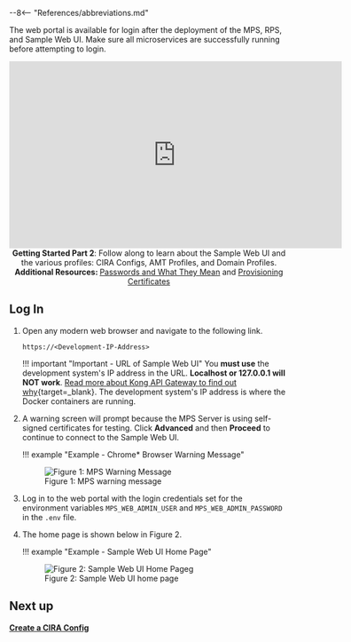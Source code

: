 --8<-- "References/abbreviations.md"

The web portal is available for login after the deployment of the MPS, RPS, and Sample Web UI. Make sure all microservices are successfully running before attempting to login.


<div style="text-align:center;">
  <iframe width="600" height="337" src="https://www.youtube.com/embed/RYzrHHpMIas" title="YouTube video player" frameborder="0" allow="accelerometer; autoplay; clipboard-write; encrypted-media; gyroscope; picture-in-picture" allowfullscreen></iframe>
  <figcaption><b>Getting Started Part 2</b>: Follow along to learn about the Sample Web UI and the various profiles: CIRA Configs, AMT Profiles, and Domain Profiles. <b>Additional Resources: </b><a href="../../Reference/architectureOverview#passwords">Passwords and What They Mean</a> and <a href="../../Reference/Certificates/remoteProvisioning.md">Provisioning Certificates</a></figcaption>
</div>

## Log In

1. Open any modern web browser and navigate to the following link.

    ```
    https://<Development-IP-Address>
    ```

    !!! important "Important - URL of Sample Web UI"
        You **must use** the development system's IP address in the URL. **Localhost or 127.0.0.1 will NOT work**. [Read more about Kong API Gateway to find out why](https://konghq.com/kong/){target=_blank}. The development system's IP address is where the Docker containers are running.


2.  A warning screen will prompt because the MPS Server is using self-signed certificates for testing. Click **Advanced** and then **Proceed** to continue to connect to the Sample Web UI.

    !!! example "Example - Chrome* Browser Warning Message"
        <figure class="figure-image">
        <img src="..\..\assets\images\selfSignedConnect.png" alt="Figure 1: MPS Warning Message">
        <figcaption>Figure 1: MPS warning message</figcaption>
        </figure>


3. Log in to the web portal with the login credentials set for the environment variables `MPS_WEB_ADMIN_USER` and `MPS_WEB_ADMIN_PASSWORD` in the `.env` file.


4. The home page is shown below in Figure 2.

    !!! example "Example - Sample Web UI Home Page"
        <figure class="figure-image">
        <img src="..\..\assets\images\WebUI_Home.png" alt="Figure 2: Sample Web UI Home Pageg">
        <figcaption>Figure 2: Sample Web UI home page</figcaption>
        </figure>
    

## Next up
**[Create a CIRA Config](createCIRAConfig.md)**
